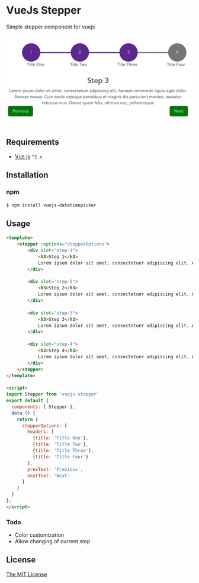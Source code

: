 # VueJs Stepper
Simple stepper component for vuejs

![Vuejs Stepper In Action](stepper-screenshot.png)


## Requirements

- [Vue.js](https://github.com/vuejs/vue) `^2.x`

## Installation

### npm
``` bash
$ npm install vuejs-datetimepicker
```

## Usage
``` html
<template>
    <stepper :options="stepperOptions">
        <div slot="step-1">
            <h3>Step 1</h3>
            Lorem ipsum dolor sit amet, consectetuer adipiscing elit. Aenean commodo ligula eget dolor. Aenean massa. Cum sociis natoque penatibus et magnis dis parturient montes, nascetur ridiculus mus. Donec quam felis, ultricies nec, pellentesque 
        </div>
        
        <div slot="step-2">
            <h3>Step 2</h3>
            Lorem ipsum dolor sit amet, consectetuer adipiscing elit. Aenean commodo ligula eget dolor. Aenean massa. Cum sociis natoque penatibus et magnis dis parturient montes, nascetur ridiculus mus. Donec quam felis, ultricies nec, pellentesque 
        </div>
        
        <div slot="step-3">
            <h3>Step 3</h3>
            Lorem ipsum dolor sit amet, consectetuer adipiscing elit. Aenean commodo ligula eget dolor. Aenean massa. Cum sociis natoque penatibus et magnis dis parturient montes, nascetur ridiculus mus. Donec quam felis, ultricies nec, pellentesque 
        </div>
        
        <div slot="step-4">
            <h3>Step 4</h3>
            Lorem ipsum dolor sit amet, consectetuer adipiscing elit. Aenean commodo ligula eget dolor. Aenean massa. Cum sociis natoque penatibus et magnis dis parturient montes, nascetur ridiculus mus. Donec quam felis, ultricies nec, pellentesque 
        </div>
    </stepper>
</template>

<script>
import Stepper from 'vuejs-stepper'
export default {
  components: { Stepper },
  data () {
    return {
      stepperOptions: {
        headers: [
          {title: 'Title One'},
          {title: 'Title Two'},
          {title: 'Title Three'},
          {title: 'Title Four'}
        ],
        prevText: 'Previous',
        nextText: 'Next'
      }
    }
  }
};
</script>
```
### Todo
- Color customization
- Allow changing of current step
## License

[The MIT License](http://opensource.org/licenses/MIT)

